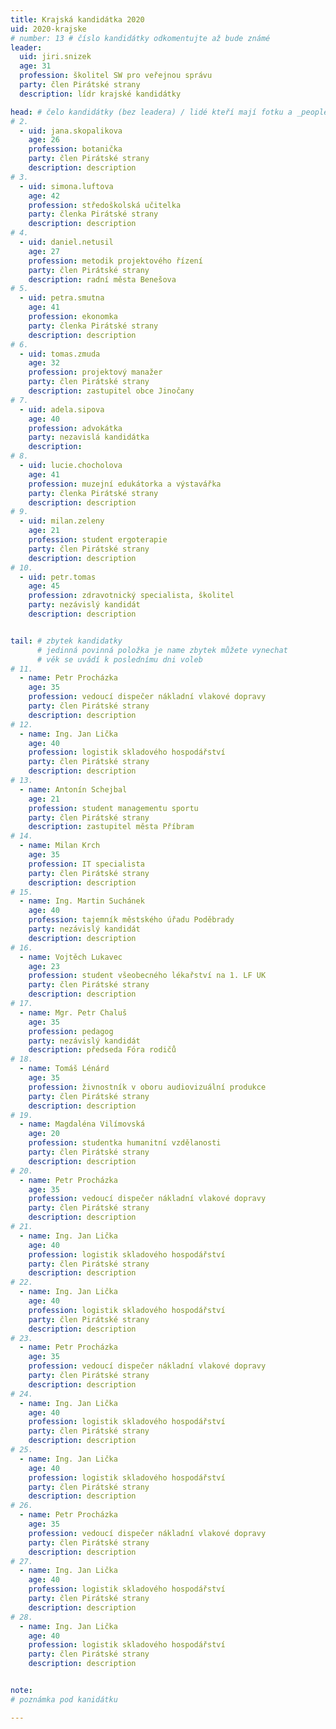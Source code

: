 ```yaml
---
title: Krajská kandidátka 2020
uid: 2020-krajske
# number: 13 # číslo kandidátky odkomentujte až bude známé
leader:
  uid: jiri.snizek
  age: 31
  profession: školitel SW pro veřejnou správu
  party: člen Pirátské strany
  description: lídr krajské kandidátky

head: # čelo kandidátky (bez leadera) / lidé kteří mají fotku a _people/jmeno.md
# 2.
  - uid: jana.skopalikova
    age: 26
    profession: botanička
    party: člen Pirátské strany
    description: description
# 3.
  - uid: simona.luftova
    age: 42
    profession: středoškolská učitelka
    party: členka Pirátské strany
    description: description
# 4.
  - uid: daniel.netusil
    age: 27
    profession: metodik projektového řízení
    party: člen Pirátské strany
    description: radní města Benešova
# 5.
  - uid: petra.smutna
    age: 41
    profession: ekonomka
    party: členka Pirátské strany
    description: description
# 6.
  - uid: tomas.zmuda
    age: 32
    profession: projektový manažer
    party: člen Pirátské strany
    description: zastupitel obce Jinočany
# 7.
  - uid: adela.sipova
    age: 40
    profession: advokátka
    party: nezavislá kandidátka
    description:
# 8.
  - uid: lucie.chocholova
    age: 41
    profession: muzejní edukátorka a výstavářka
    party: členka Pirátské strany
    description: description
# 9.
  - uid: milan.zeleny
    age: 21
    profession: student ergoterapie
    party: člen Pirátské strany
    description: description
# 10.
  - uid: petr.tomas
    age: 45
    profession: zdravotnický specialista, školitel
    party: nezávislý kandidát
    description: description


tail: # zbytek kandidatky
      # jedinná povinná položka je name zbytek můžete vynechat
      # věk se uvádí k poslednímu dni voleb
# 11.
  - name: Petr Procházka
    age: 35
    profession: vedoucí dispečer nákladní vlakové dopravy
    party: člen Pirátské strany
    description: description
# 12.
  - name: Ing. Jan Lička
    age: 40
    profession: logistik skladového hospodářství
    party: člen Pirátské strany
    description: description
# 13.
  - name: Antonín Schejbal
    age: 21
    profession: student managementu sportu
    party: člen Pirátské strany
    description: zastupitel města Příbram
# 14.
  - name: Milan Krch
    age: 35
    profession: IT specialista
    party: člen Pirátské strany
    description: description
# 15.
  - name: Ing. Martin Suchánek
    age: 40
    profession: tajemník městského úřadu Poděbrady
    party: nezávislý kandidát
    description: description
# 16.
  - name: Vojtěch Lukavec
    age: 23
    profession: student všeobecného lékařství na 1. LF UK
    party: člen Pirátské strany
    description: description
# 17.
  - name: Mgr. Petr Chaluš
    age: 35
    profession: pedagog
    party: nezávislý kandidát
    description: předseda Fóra rodičů
# 18.
  - name: Tomáš Lénárd
    age: 35
    profession: živnostník v oboru audiovizuální produkce
    party: člen Pirátské strany
    description: description
# 19.
  - name: Magdaléna Vilímovská
    age: 20
    profession: studentka humanitní vzdělanosti
    party: člen Pirátské strany
    description: description
# 20.
  - name: Petr Procházka
    age: 35
    profession: vedoucí dispečer nákladní vlakové dopravy
    party: člen Pirátské strany
    description: description
# 21.
  - name: Ing. Jan Lička
    age: 40
    profession: logistik skladového hospodářství
    party: člen Pirátské strany
    description: description
# 22.
  - name: Ing. Jan Lička
    age: 40
    profession: logistik skladového hospodářství
    party: člen Pirátské strany
    description: description
# 23.
  - name: Petr Procházka
    age: 35
    profession: vedoucí dispečer nákladní vlakové dopravy
    party: člen Pirátské strany
    description: description
# 24.
  - name: Ing. Jan Lička
    age: 40
    profession: logistik skladového hospodářství
    party: člen Pirátské strany
    description: description
# 25.
  - name: Ing. Jan Lička
    age: 40
    profession: logistik skladového hospodářství
    party: člen Pirátské strany
    description: description
# 26.
  - name: Petr Procházka
    age: 35
    profession: vedoucí dispečer nákladní vlakové dopravy
    party: člen Pirátské strany
    description: description
# 27.
  - name: Ing. Jan Lička
    age: 40
    profession: logistik skladového hospodářství
    party: člen Pirátské strany
    description: description
# 28.
  - name: Ing. Jan Lička
    age: 40
    profession: logistik skladového hospodářství
    party: člen Pirátské strany
    description: description


note: 
# poznámka pod kanidátku

---
```


